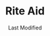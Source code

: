 ---
layout: location-page
date: Last Modified
description: "Local COVID-19 testing is available at Rite Aid in Macomb, Michigan, USA."
permalink: "locations/michigan/macomb/rite-aid-1/"
tags:
  - locations
  - michigan
title: Rite Aid
uniqueName: rite-aid-1
state: Michigan
stateAbbr: MI
hood: "Macomb"
address: "46977 Romeo Plank Road"
city: "Macomb"
zip: "48044"
zipsNearby: "48001 48101 48002 48003 48004 48103 48104 48105 48106 48107 48108 48109 48113 48401 48005 48411 48412 48006 48414 48111 48112 48415 48009 48012 48301 48302 48303 48304 48114 48116 48416 48418 48014 48117 48419 48015 48118 48346 48347 48348 48017 48420 48421 48422 48350 48423 48120 48121 48122 48123 48124 48126 48128 48125 48127 48426 48427 48201 48202 48203 48204 48205 48206 48207 48208 48209 48210 48211 48212 48213 48214 48215 48216 48217 48218 48219 48220 48221 48222 48223 48224 48225 48226 48227 48228 48229 48230 48231 48232 48233 48234 48235 48236 48237 48238 48239 48240 48242 48243 48244 48255 48260 48264 48265 48266 48267 48268 48269 48272 48275 48277 48278 48279 48288 48130 48428 48429 48021 48022 48023 48331 48332 48333 48334 48335 48336 48430 48134 48501 48502 48503 48504 48505 48506 48507 48509 48519 48529 48531 48532 48550 48551 48552 48553 48554 48555 48556 48557 48433 48435 48026 48436 48135 48136 48437 48027 48438 48439 48480 48137 48138 48440 48139 48028 48353 48030 48356 48357 48442 48140 48444 48141 48032 48320 48143 48359 48360 48361 48362 48366 48446 48449 48367 48450 48146 48451 48150 48151 48152 48153 48154 48039 48453 48040 48454 48041 48455 48160 48380 48381 48110 48145 48159 48161 48162 48166 48457 48035 48036 48038 48042 48043 48044 48045 48046 48458 48047 48051 48164 48048 48050 48165 48460 48461 48049 48167 48168 48175 48374 48375 48376 48377 48462 48463 48464 48370 48371 48466 48169 48170 48321 48322 48323 48324 48325 48326 48340 48341 48342 48343 48059 48060 48061 48469 48062 48063 48064 48306 48307 48308 48309 48363 48173 48065 48096 48174 48066 48067 48068 48069 48070 48071 48072 48073 48115 48176 48471 48074 48472 48025 48033 48034 48037 48075 48076 48086 48178 48179 48054 48079 48080 48081 48082 48473 48180 48183 48007 48083 48084 48085 48098 48099 48387 48310 48311 48312 48313 48314 48315 48316 48317 48318 48476 48382 48390 48391 48088 48089 48090 48091 48092 48093 48397 48094 48095 48327 48328 48329 48330 48383 48386 48184 48185 48186 48187 48188 48189 48190 48191 48393 48192 48193 48195 48097 48197 48198 48723 48727 48816 48729 48836 48843 48844 48855 48741 48744 48746 48760 48768 48559 48769 48863" 
mapUrl: "http://maps.apple.com/?q=Rite+Aid&address=46977+Romeo+Plank+Road,Macomb,Michigan,48044"
locationType: Drive-thru
phone: ""
website: "http://www.riteaid.com/"
onlineBooking: true
closed: undefined
closedUpdate: May 18th, 2020
notes: "By appointment only."
days: Everyday
hours: 9AM-5PM
ctaMessage: Schedule a test
ctaUrl: "http://www.riteaid.com/"
---